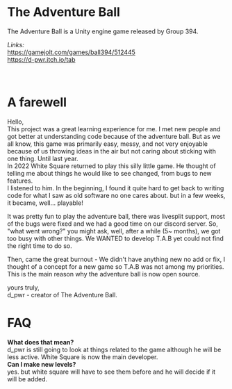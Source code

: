 # The Adventure Ball
The Adventure Ball is a Unity engine game released by Group 394.

*Links:*<br>
https://gamejolt.com/games/ball394/512445 <br>
https://d-pwr.itch.io/tab
<br>
<br>
<br>

# A farewell
Hello,<br>
This project was a great learning experience for me. I met new people and got better at understanding code because of the adventure ball.
But as we all know, this game was primarily easy, messy, and not very enjoyable because of us throwing ideas in the air but not caring about sticking with one thing. Until last year.
<br>In 2022 White Square returned to play this silly little game. He thought of telling me about things he would like to see changed, from bugs to new features.
<br>I listened to him. In the beginning, I found it quite hard to get back to writing code for what I saw as old software no one cares about. but in a few weeks, it became, well... playable!

It was pretty fun to play the adventure ball, there was livesplit support, most of the bugs were fixed and we had a good time on our discord server.
So, "what went wrong?" you might ask, well, after a while (5~ months), we got too busy with other things. We WANTED to develop T.A.B yet could not find the right time to do so.

Then, came the great burnout - We didn't have anything new no add or fix, I thought of a concept for a new game so T.A.B was not among my priorities.
This is the main reason why the adventure ball is now open source.

yours truly,<BR>
d_pwr - creator of The Adventure Ball.



# FAQ
**What does that mean?**
<br>
 d_pwr is still going to look at things related to the game although he will be less active. White Square is now the main developer.
<br>
**Can I make new levels?**
<br>
yes. but white square will have to see them before and he will decide if it will be added.
